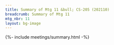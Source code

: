```yaml
---
title: Summary of Mtg 11 &bull; CS-205 (202110)
breadcrumb: Summary of Mtg 11
mtg_nbr: 11
layout: bg-image
---
```


{%- include meetings/summary.html -%}

